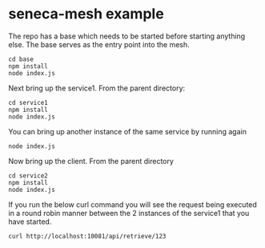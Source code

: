 # seneca-mesh example

The repo has a base which needs to be started before starting anything else. The base serves as the entry point into the mesh.

    cd base
    npm install
    node index.js

Next bring up the service1. From the parent directory:

    cd service1
    npm install
    node index.js

You can bring up another instance of the same service by running again
    
    node index.js 

Now bring up the client. From the parent directory

    cd service2
    npm install
    node index.js

If you run the below curl command you will see the request being executed in a round robin manner between the 2 instances of the service1 that you have started.

    curl http://localhost:10081/api/retrieve/123
